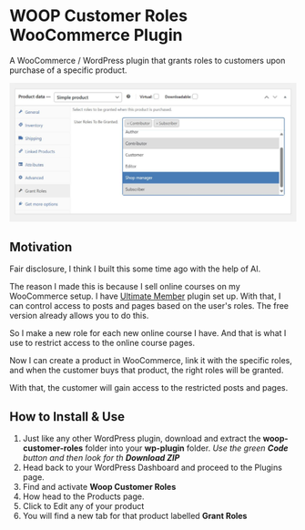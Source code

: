 # WOOP Customer Roles WooCommerce Plugin

A WooCommerce / WordPress plugin that grants roles to customers upon purchase of a specific product.

![Screenshot](screenshot.jpg)

## Motivation

Fair disclosure, I think I built this some time ago with the help of AI.

The reason I made this is because I sell online courses on my WooCommerce setup. I have [Ultimate Member](https://ultimatemember.com/) plugin set up. With that, I can control access to posts and pages based on the user's roles. The free version already allows you to do this.

So I make a new role for each new online course I have. And that is what I use to restrict access to the online course pages.

Now I can create a product in WooCommerce, link it with the specific roles, and when the customer buys that product, the right roles will be granted.

With that, the customer will gain access to the restricted posts and pages.

## How to Install & Use

1. Just like any other WordPress plugin, download and extract the **woop-customer-roles** folder into your **wp-plugin** folder. _Use the green **Code** button and then look for th **Download ZIP**_
2. Head back to your WordPress Dashboard and proceed to the Plugins page.
3. Find and activate **Woop Customer Roles**
4. How head to the Products page. 
5. Click to Edit any of your product
6. You will find a new tab for that product labelled **Grant Roles**

